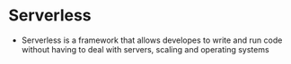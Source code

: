# Serverless

 - Serverless is a framework that allows developes to write and run code without having to deal with servers, scaling and operating systems